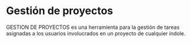 # Gestión de proyectos

GESTION DE PROYECTOS es una herramienta para la gestión de tareas asignadas a los usuarios involucrados en un proyecto de cualquier índole. 
